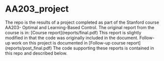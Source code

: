 # AA203_project

<p> The repo is the results of a project completed as part of the Stanford course AA203- Optimal and Learning-Based Control. The original report from the course is in:
[Course report](reports/final.pdf)
This report is slightly modified in that the code was originally included in the document.
Follow-up work on this project is documented in 
[Follow-up course report](reports/post_final.pdf)
The code supporting these reports is contained in this repo and described below.
</p>
